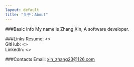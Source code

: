 ```yaml
---
layout: default
title: "关于：About"
---
```

###Basic Info
My name is Zhang Xin, A software developer.  

###Links
Resume: <>  
GitHub: <>  
LinkedIn: <> 

###Contacts
Email: xin_zhang23@126.com
